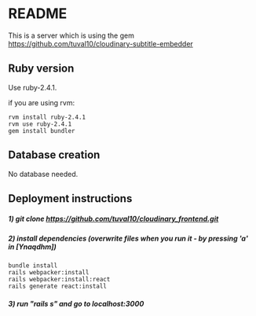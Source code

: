 # README

This is a server which is using the gem https://github.com/tuval10/cloudinary-subtitle-embedder

## Ruby version
Use ruby-2.4.1.

if you are using rvm:
```
rvm install ruby-2.4.1
rvm use ruby-2.4.1
gem install bundler
```

## Database creation
No database needed. 


## Deployment instructions
##### 1) git clone https://github.com/tuval10/cloudinary_frontend.git
##### 2) install dependencies (overwrite files when you run it - by pressing 'a' in [Ynaqdhm])
```
bundle install
rails webpacker:install
rails webpacker:install:react
rails generate react:install
```
##### 3) run "rails s" and go to localhost:3000

